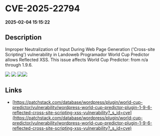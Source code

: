 # CVE-2025-22794

**2025-02-04 15:15:22**

## Description
Improper Neutralization of Input During Web Page Generation ('Cross-site Scripting') vulnerability in Landoweb Programador World Cup Predictor allows Reflected XSS. This issue affects World Cup Predictor: from n/a through 1.9.6.

![](https://img.shields.io/static/v1?label=Score&message=7.1&color=red)
![](https://img.shields.io/static/v1?label=Severity&message=HIGH&color=red)
![](https://img.shields.io/static/v1?label=CWE&message=XSS&color=green)![](https://img.shields.io/static/v1?label=CWE&message=XSS&color=green)

## Links
- [https://patchstack.com/database/wordpress/plugin/world-cup-predictor/vulnerability/wordpress-world-cup-predictor-plugin-1-9-6-reflected-cross-site-scripting-xss-vulnerability?_s_id=cve](https://patchstack.com/database/wordpress/plugin/world-cup-predictor/vulnerability/wordpress-world-cup-predictor-plugin-1-9-6-reflected-cross-site-scripting-xss-vulnerability?_s_id=cve)
